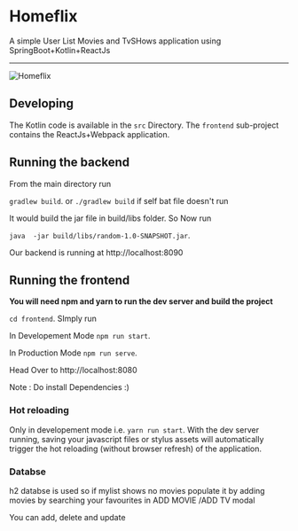 # Homeflix
A simple User List Movies and TvSHows application using SpringBoot+Kotlin+ReactJs

--------------------------------------------------------------------------------------
![Homeflix](https://s3.amazonaws.com/poly-screenshots.angel.co/Project/53/588841/da60cadf381d8632d75a8054284625b8-original.jpg)



## Developing

The Kotlin code is available in the `src` Directory.
The `frontend` sub-project contains the ReactJs+Webpack application.


## Running the backend 

From the main directory run 

`gradlew build`. or `./gradlew build` if self bat file doesn't run

It would build the jar file in build/libs folder.
So Now run 

`java  -jar build/libs/random-1.0-SNAPSHOT.jar`.

Our backend is running at http://localhost:8090

## Running the frontend 

**You will need npm and yarn to run the dev server and build the project**

`cd frontend`.
SImply run 

In Developement Mode
`npm run start`.

In Production Mode
`npm run serve`.

Head Over to http://localhost:8080 

Note : Do install Dependencies :)


### Hot reloading

Only in developement mode i.e. `yarn run start`.
With the dev server running, saving your javascript files or stylus assets will automatically trigger the hot reloading
(without browser refresh) of the application.


### Databse 
h2 databse is used  so if mylist shows no movies populate it by adding movies by searching 
your favourites in ADD MOVIE /ADD TV modal

You can  add, delete and update
